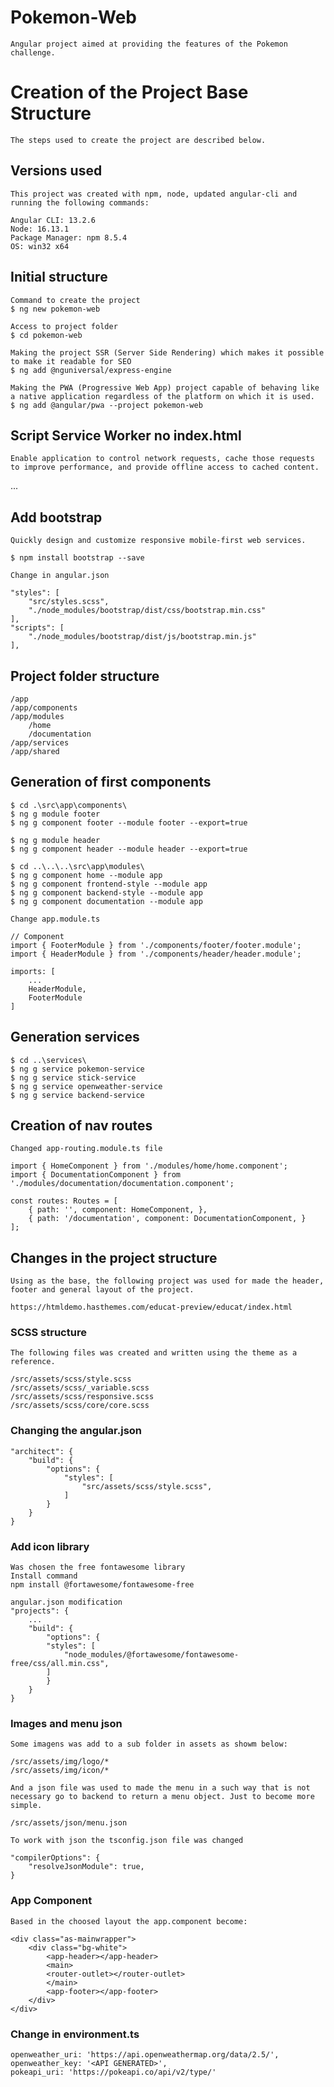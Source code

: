 # Pokemon-Web

    Angular project aimed at providing the features of the Pokemon challenge.

# Creation of the Project Base Structure

    The steps used to create the project are described below.

## Versions used

    This project was created with npm, node, updated angular-cli and running the following commands:

    Angular CLI: 13.2.6
    Node: 16.13.1
    Package Manager: npm 8.5.4
    OS: win32 x64

## Initial structure

    Command to create the project
    $ ng new pokemon-web

    Access to project folder
    $ cd pokemon-web

    Making the project SSR (Server Side Rendering) which makes it possible to make it readable for SEO
    $ ng add @nguniversal/express-engine

    Making the PWA (Progressive Web App) project capable of behaving like a native application regardless of the platform on which it is used.
    $ ng add @angular/pwa --project pokemon-web

## Script Service Worker no index.html

    Enable application to control network requests, cache those requests to improve performance, and provide offline access to cached content.

<body>
  ...
  <script>
	if ('serviceWorker' in navigator) {
		navigator.serviceWorker.register('/ngsw-worker.js').then(function(registration) {
			console.log('ServiceWorker registration successful with scope: ', registration.scope);
		}).catch(function(err) {
			//registration failed :(
			console.log('ServiceWorker registration failed: ', err);
		});
	}
  </script>
</body>

## Add bootstrap

    Quickly design and customize responsive mobile-first web services.

    $ npm install bootstrap --save

    Change in angular.json

    "styles": [
        "src/styles.scss",
        "./node_modules/bootstrap/dist/css/bootstrap.min.css"
    ],
    "scripts": [
        "./node_modules/bootstrap/dist/js/bootstrap.min.js"
    ],

## Project folder structure

    /app
    /app/components
    /app/modules
        /home
        /documentation
    /app/services
    /app/shared

## Generation of first components

    $ cd .\src\app\components\
    $ ng g module footer
    $ ng g component footer --module footer --export=true

    $ ng g module header
    $ ng g component header --module header --export=true

    $ cd ..\..\..\src\app\modules\
    $ ng g component home --module app 
    $ ng g component frontend-style --module app
    $ ng g component backend-style --module app
    $ ng g component documentation --module app

    Change app.module.ts

    // Component
    import { FooterModule } from './components/footer/footer.module';
    import { HeaderModule } from './components/header/header.module';

    imports: [
        ...
        HeaderModule,
        FooterModule
    ]

## Generation services

    $ cd ..\services\
    $ ng g service pokemon-service
    $ ng g service stick-service
    $ ng g service openweather-service
    $ ng g service backend-service

## Creation of nav routes

    Changed app-routing.module.ts file

    import { HomeComponent } from './modules/home/home.component';
    import { DocumentationComponent } from './modules/documentation/documentation.component';

    const routes: Routes = [
        { path: '', component: HomeComponent, },
        { path: '/documentation', component: DocumentationComponent, }
    ];

## Changes in the project structure 

    Using as the base, the following project was used for made the header, footer and general layout of the project.

    https://htmldemo.hasthemes.com/educat-preview/educat/index.html

### SCSS structure

    The following files was created and written using the theme as a reference.

    /src/assets/scss/style.scss
    /src/assets/scss/_variable.scss
    /src/assets/scss/responsive.scss
    /src/assets/scss/core/core.scss

### Changing the angular.json

    "architect": {
        "build": {
            "options": {
                "styles": [
                    "src/assets/scss/style.scss",
                ]
            }
        }
    }

### Add icon library

    Was chosen the free fontawesome library
    Install command
    npm install @fortawesome/fontawesome-free

    angular.json modification
    "projects": {
        ...
        "build": {
            "options": {
            "styles": [
                "node_modules/@fortawesome/fontawesome-free/css/all.min.css",
            ]
            }
        }
    }

### Images and menu json

    Some imagens was add to a sub folder in assets as showm below:

    /src/assets/img/logo/*
    /src/assets/img/icon/*

    And a json file was used to made the menu in a such way that is not necessary go to backend to return a menu object. Just to become more simple.

    /src/assets/json/menu.json

    To work with json the tsconfig.json file was changed

    "compilerOptions": {
        "resolveJsonModule": true,
    }

### App Component

    Based in the choosed layout the app.component become:

    <div class="as-mainwrapper">
        <div class="bg-white">
            <app-header></app-header>
            <main>
            <router-outlet></router-outlet>
            </main>
            <app-footer></app-footer>    
        </div>
    </div>

### Change in environment.ts

    openweather_uri: 'https://api.openweathermap.org/data/2.5/',
    openweather_key: '<API GENERATED>',
    pokeapi_uri: 'https://pokeapi.co/api/v2/type/'



